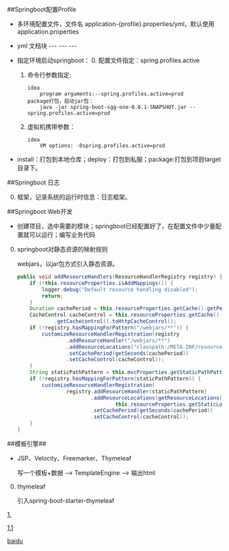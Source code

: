 ##Springboot配置Profile
- 多环境配置文件，文件名 application-{profile}.properties/yml，默认使用application.properties
- yml 文档块 ---  ---  ---
- 指定环境启动springboot：
    0. 配置文件指定：spring.profiles.active
    
    1. 命令行参数指定:
        ```
        idea        
            program arguments:--spring.profiles.active=prod
        package打包，启动jar包：
            java -jar spring-boot-sgg-one-0.0.1-SNAPSHOT.jar --spring.profiles.active=prod
        ```
    2. 虚拟机携带参数：
        ```
        idea
            VM options: -Dspring.profiles.active=prod
        ```

- install：打包到本地仓库；deploy：打包到私服；package:打包到项目target目录下。

##Springboot 日志


0. 框架，记录系统的运行时信息：日志框架。

##Springboot Web开发

- 创建项目，选中需要的模块；springboot已经配置好了，在配置文件中少量配置就可以运行；编写业务代码

0. springboot对静态资源的映射规则

    webjars，以jar包方式引入静态资源。
    
    ```java    
    public void addResourceHandlers(ResourceHandlerRegistry registry) {
        if (!this.resourceProperties.isAddMappings()) {
            logger.debug("Default resource handling disabled");
            return;
        }
        Duration cachePeriod = this.resourceProperties.getCache().getPeriod();
        CacheControl cacheControl = this.resourceProperties.getCache()
                .getCachecontrol().toHttpCacheControl();
        if (!registry.hasMappingForPattern("/webjars/**")) {
            customizeResourceHandlerRegistration(registry
                    .addResourceHandler("/webjars/**")
                    .addResourceLocations("classpath:/META-INF/resources/webjars/")
                    .setCachePeriod(getSeconds(cachePeriod))
                    .setCacheControl(cacheControl));
        }
        String staticPathPattern = this.mvcProperties.getStaticPathPattern();
        if (!registry.hasMappingForPattern(staticPathPattern)) {
            customizeResourceHandlerRegistration(
                    registry.addResourceHandler(staticPathPattern)
                            .addResourceLocations(getResourceLocations(
                                    this.resourceProperties.getStaticLocations()))
                            .setCachePeriod(getSeconds(cachePeriod))
                            .setCacheControl(cacheControl));
        }
    }
    ```

##模板引擎##

- JSP、Velocity、Freemarker、Thymeleaf

    写一个模板+数据 --> TemplateEngine --> 输出html

0. thymeleaf

    引入spring-boot-starter-thymeleaf





[1.](#1)

[1.1](#1.1)

[baidu](www.baidu.com)